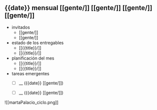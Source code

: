 
## {{date}} mensual [[gente/]] [[gente/]] [[gente/]] [[gente/]]

- invitados
	- [[gente/]]
	- [[gente/]]
- estado de los entregables
	- [[{{title}}/]]
	- [[{{title}}/]]
- planificación del mes
	- [[{{title}}/]]
	- [[{{title}}/]]
- tareas emergentes
	- [ ] __ ({{date}} [[gente/]])
	- [ ] __ ({{date}} [[gente/]])


![[martaPalacio_ciclo.png]]